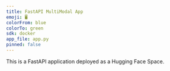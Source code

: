 ```yaml
---
title: FastAPI MultiModal App
emoji: 🖥️
colorFrom: blue
colorTo: green
sdk: docker
app_file: app.py
pinned: false
---
```


This is a FastAPI application deployed as a Hugging Face Space.
